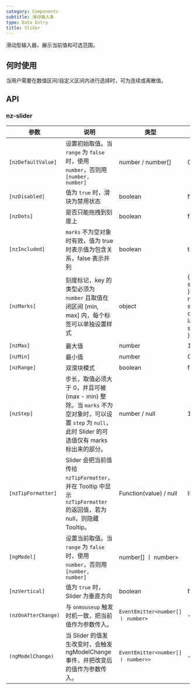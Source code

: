 ```yaml
---
category: Components
subtitle: 滑动输入条
type: Data Entry
title: Slider
---
```


滑动型输入器，展示当前值和可选范围。

## 何时使用

当用户需要在数值区间/自定义区间内进行选择时，可为连续或离散值。

## API

### nz-slider

| 参数 | 说明 | 类型 | 默认值 |
| --- | --- | --- | --- |
| `[nzDefaultValue]` | 设置初始取值。当 `range` 为 `false` 时，使用 `number`，否则用 `[number, number]` | number / number[] | 0 or [0, 0] |
| `[nzDisabled]` | 值为 `true` 时，滑块为禁用状态 | boolean | false |
| `[nzDots]` | 是否只能拖拽到刻度上 | boolean | false |
| `[nzIncluded]` | `marks` 不为空对象时有效，值为 true 时表示值为包含关系，false 表示并列 | boolean | true |
| `[nzMarks]` | 刻度标记，key 的类型必须为 `number` 且取值在闭区间 [min, max] 内，每个标签可以单独设置样式 | object | { number: string/HTML } or { number: { style: object, label: string/HTML } } |
| `[nzMax]` | 最大值 | number | 100 |
| `[nzMin]` | 最小值 | number | 0 |
| `[nzRange]` | 双滑块模式 | boolean | false |
| `[nzStep]` | 步长，取值必须大于 0，并且可被 (max - min) 整除。当 `marks` 不为空对象时，可以设置 `step` 为 `null`，此时 Slider 的可选值仅有 marks 标出来的部分。 | number / null | 1 |
| `[nzTipFormatter]` | Slider 会把当前值传给 `nzTipFormatter`，并在 Tooltip 中显示 `nzTipFormatter` 的返回值，若为 null，则隐藏 Tooltip。 | Function(value) / null | IDENTITY |
| `[ngModel]` | 设置当前取值。当 `range` 为 `false` 时，使用 `number`，否则用 `[number, number]` | number[] 丨 number> |  |
| `[nzVertical]` | 值为 `true` 时，Slider 为垂直方向 | boolean | false |
| `(nzOnAfterChange)` | 与 `onmouseup` 触发时机一致，把当前值作为参数传入。 | `EventEmitter<number[] 丨 number>` | - |
| `(ngModelChange)` | 当 Slider 的值发生改变时，会触发 ngModelChange 事件，并把改变后的值作为参数传入。 | `EventEmitter<number[] 丨 number>>` | - |
